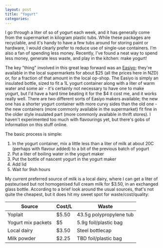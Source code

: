 ```yaml
---
layout: post
title: "Yogurt"
categories:
---
```


I go through a liter of so of yogurt each week, and it has generally come from the supermarket in kilogram plastic tubs.
While these packages are recyclable, and it's handy to have a few tubs around for storing paint or hardware, I would clearly prefer to reduce use of single-use containers.
I'm also a fan of spending less money.
Recently, I've found a neat way to spend less money, generate less waste, and play in the kitchen: make yogurt!

The key "thing" involved in this great leap forward was an [Easiyo](https://www.easiyo.com/); they're available in the local supermarkets for about $25 (all the prices here in NZD) or, for a fraction of that amount in the local op-shop.
The Easiyo is simply an insulated bottle, sized to fit a 1L yogurt container along with a liter of warm water and some air - it's certainly not necessary to have one to make yogurt, but I'd have a hard time beating it for the $4 it cost me, and it works really well.
There are two different sorts of Easiyo makers available; the new one has a shorter yogurt container with more curvy sides than the old one - the new containers (more commonly available in the supermarket) fit fine in the older style insulated part (more commonly available in thrift stores).
I haven't experimented too much with flavourings yet, but there's gobs of information on this stuff online.

The basic process is simple:

  1. In the yogurt container, mix a little less than a liter of milk at about 20C (perhaps with flavour added) to a bit of the previous batch of yogurt
  2. Put a liter of boiling water in the yogurt maker
  3. Put the bottle of nascent yogurt in the yogurt maker
  4. Add lid
  5. Wait for 9ish hours

My current preferred source of milk is a local dairy, where I can get a liter of pasteurised but not homogenised full cream milk for $3.50, in an exchanged glass bottle.
According to a brief look around the usual sources, that's not quite the cheapest, but it does hit my sweet spot for waste/cost/quality:

| Source             | Cost/L | Waste                   |
|--------------------|--------|-------------------------|
| Yoplait            | $5.50  | 43.5g polypropylene tub |
| Yogurt mix packets | $5     | 5.9g foil/plastic bag   |
| Local dairy        | $3.50  | Steel bottlecap         |
| Milk powder        | $2.25  | TBD foil/plastic bag    |